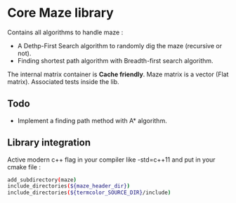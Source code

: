 # Core Maze library

Contains all algorithms to handle maze :

- A Dethp-First Search algorithm to randomly dig the maze (recursive or not).
- Finding shortest path algorithm with Breadth-first search algorithm.

The internal matrix container is **Cache friendly**. Maze matrix is a vector (Flat matrix).
Associated tests inside the lib.

## Todo

- Implement a finding path method with A* algorithm.

## Library integration

Active modern c++ flag in your compiler like -std=c++11 and put in your cmake file :

```bash
add_subdirectory(maze)
include_directories(${maze_header_dir})
include_directories(${termcolor_SOURCE_DIR}/include)
```
